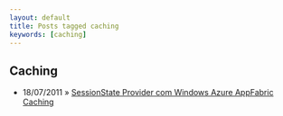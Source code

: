 ```yaml
---
layout: default
title: Posts tagged caching
keywords: [caching]
---
```

<h2 class="category">Caching</h2>
<ul class="posts">
<li>
<p>
<span class="date">18/07/2011</span> &raquo; 
<a href="/blog/sessionstate-provider-com-windows-azure-appfabric-caching">SessionState Provider com Windows Azure AppFabric Caching</a>
</p>
</li> 
</ul>
